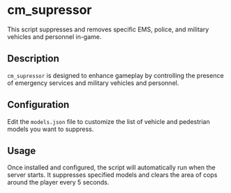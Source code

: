 # cm_supressor
This script suppresses and removes specific EMS, police, and military vehicles and personnel in-game.

## Description
`cm_supressor` is designed to enhance gameplay by controlling the presence of emergency services and military vehicles and personnel.

## Configuration
Edit the `models.json` file to customize the list of vehicle and pedestrian models you want to suppress.

## Usage
Once installed and configured, the script will automatically run when the server starts. It suppresses specified models and clears the area of cops around the player every 5 seconds.
